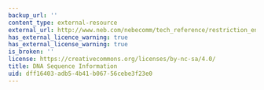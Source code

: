 ```yaml
---
backup_url: ''
content_type: external-resource
external_url: http://www.neb.com/nebecomm/tech_reference/restriction_enzymes/dna_sequences_maps.asp
has_external_licence_warning: true
has_external_license_warning: true
is_broken: ''
license: https://creativecommons.org/licenses/by-nc-sa/4.0/
title: DNA Sequence Information
uid: dff16403-adb5-4b41-b067-56cebe3f23e0
---
```

